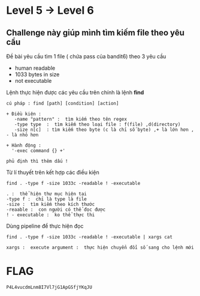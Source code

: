 # Level 5 -> Level 6 


## Challenge này giúp mình tìm kiếm file theo yêu cầu 

Đề bài yêu cầu tìm 1 file ( chứa pass của bandit6) theo 3 yêu cầu 
+ human readable 
+ 1033 bytes in size 
+ not executable 

Lệnh thực hiện được các yêu cầu trên chính là lệnh **find**

```
cú pháp : find [path] [condition] [action]

+ Điều kiện : 
   -name "pattern" :  tìm kiếm theo tên regex
   -type type  :  tìm kiếm theo loại file : f(file) ,d(directory)
   -size n[c]  : tìm kiếm theo byte (c là chỉ số byte) ,+ là lớn hơn , - là nhỏ hơn

+ Hành động : 
  '-exec command {} +'

phủ định thì thêm dấu ! 
```

Từ lí thuyết trên kết hợp các điều kiện 

```
find . -type f -size 1033c -readable ! -executable

. :  thể hiện thư mục hiện tại 
-type f :  chỉ là type là file 
-size :  tìm kiếm theo kích thước 
-reaable :  con người có thể đọc được 
! - executable :  ko thể thực thi
```

Dùng pipeline để thực hiện đọc 
```
find . -type f -size 1033c -readable ! -executable | xargs cat 

xargs :  execute argument :  thực hiện chuyển đổi số sang cho lệnh mới
```

# FLAG 
``` 
P4L4vucdmLnm8I7Vl7jG1ApGSfjYKqJU
```